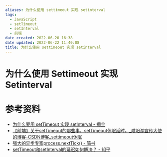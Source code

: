 ```yaml
---
aliases: 为什么使用 settimeout 实现 setinterval
tags:
  - JavaScript
  - setTimeout
  - setInterval
  - 前端
date created: 2022-06-20 16:38
date updated: 2022-06-22 11:40:08
title: 为什么使用 settimeout 实现 setinterval
---
```


# 为什么使用 Settimeout 实现 Setinterval

# 参考资料

- [为什么要用 setTimeout 实现 setInterval - 掘金](https://juejin.cn/post/6994969893141479454)
- [【前端】关于setTimeout的那些事，setTimeout休眠延时。_咸阳湖宣传大使的博客-CSDN博客_settimeout休眠](https://blog.csdn.net/weixin_44201257/article/details/123196921)
- [强大的异步专家process.nextTick() - 简书](https://www.jianshu.com/p/5328c72279ff)
- [setTimeout和setInterval的延迟如何解决？ - 知乎](https://www.zhihu.com/question/29648365/answer/1194944860)
